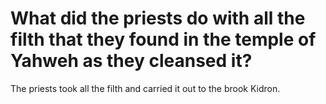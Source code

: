 # What did the priests do with all the filth that they found in the temple of Yahweh as they cleansed it?

The priests took all the filth and carried it out to the brook Kidron.
